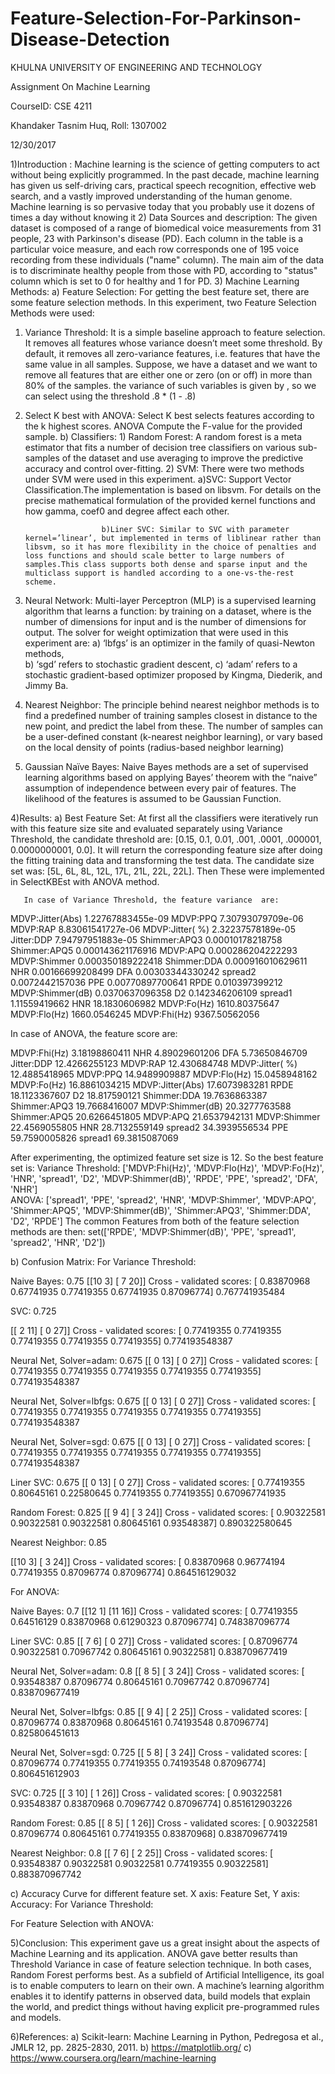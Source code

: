 # Feature-Selection-For-Parkinson-Disease-Detection
KHULNA UNIVERSITY OF ENGINEERING AND TECHNOLOGY

Assignment On Machine Learning

CourseID: CSE 4211


Khandaker Tasnim Huq, Roll: 1307002

12/30/2017


1)Introduction :
Machine learning is the science of getting computers to act without being explicitly programmed. In the past decade, machine learning has given us self-driving cars, practical speech recognition, effective web search, and a vastly improved understanding of the human genome. Machine learning is so pervasive today that you probably use it dozens of times a day without knowing it
2) Data Sources and description: 
       The given dataset is composed of a range of biomedical voice measurements from  31 people, 23 with Parkinson's disease (PD). Each column in the table is a  particular voice measure, and each row corresponds one of 195 voice  recording from these individuals ("name" column). The main aim of the data  is to discriminate healthy people from those with PD, according to "status" column which is set to 0 for healthy and 1 for PD.
 3) Machine Learning Methods:
   a) Feature Selection:
        For getting the best feature set, there are some feature selection methods. In this experiment,  two Feature Selection Methods were used:
1)	Variance Threshold: It is a simple baseline approach to feature selection. It removes all features whose variance doesn’t meet some threshold. By default, it removes all zero-variance features, i.e. features that have the same value in all samples. Suppose, we have a dataset and we want to remove all features that are either one or zero (on or off) in more than 80% of the samples. the variance of such variables is given by
                                 ,
so we can select using the threshold .8 * (1 - .8)

2)	Select K best with ANOVA: Select K best selects  features according to the k highest scores. ANOVA Compute the  F-value for the provided sample.
b) Classifiers:
        1) Random Forest: A random forest is a meta estimator that fits a number of decision tree classifiers on various sub-samples of the dataset and use averaging to improve the predictive accuracy and control over-fitting. 
        2) SVM: There were two methods under SVM were used in this experiment.
                         a)SVC: Support Vector Classification.The implementation is based on libsvm. For details on the precise mathematical formulation of the provided kernel functions and how gamma, coef0 and degree affect each other. 

                         b)Liner SVC: Similar to SVC with parameter kernel=’linear’, but implemented in terms of liblinear rather than libsvm, so it has more flexibility in the choice of penalties and loss functions and should scale better to large numbers of samples.This class supports both dense and sparse input and the multiclass support is handled according to a one-vs-the-rest scheme.

3)	Neural Network: Multi-layer Perceptron (MLP) is a supervised learning algorithm that learns a function: 
  by training on a dataset, where   is the number of dimensions for input and   is the number of dimensions for output. The solver for weight optimization that were used in this experiment are: 
a)	 ‘lbfgs’ is an optimizer in the family of quasi-Newton methods,   
b)	 ‘sgd’ refers to stochastic gradient descent,
c)	‘adam’ refers to a stochastic gradient-based optimizer proposed by Kingma, Diederik, and Jimmy Ba.

4)	Nearest Neighbor: The principle behind nearest neighbor methods is to find a predefined number of training samples closest in distance to the new point, and predict the label from these. The number of samples can be a user-defined constant (k-nearest neighbor learning), or vary based on the local density of points (radius-based neighbor learning)
5)	Gaussian Naïve Bayes:
Naive Bayes methods are a set of supervised learning algorithms based on applying Bayes’ theorem with the “naive” assumption of independence between every pair of features. The likelihood of the features is assumed to be Gaussian Function.


4)Results:
a)	Best Feature Set:
At first all the classifiers were iteratively run with this feature size site and evaluated separately using Variance Threshold, the candidate  threshold are: [0.15, 0.1, 0.01, .001, .0001, .000001, 0.0000000001, 0.0]. It will return the corresponding feature size after doing the fitting training data and transforming the test data. The candidate size set was: [5L, 6L, 8L, 12L, 17L, 21L, 22L, 22L]. Then These were implemented in SelectKBEst with ANOVA method.

       In case of Variance Threshold, the feature variance  are:

MDVP:Jitter(Abs)   1.22767883455e-09
MDVP:PPQ   7.30793079709e-06
MDVP:RAP   8.83061541727e-06
MDVP:Jitter( %)   2.32237578189e-05
Jitter:DDP   7.94797951883e-05
Shimmer:APQ3   0.00010178218758
Shimmer:APQ5   0.000143621176916
MDVP:APQ   0.000286204222293
MDVP:Shimmer   0.000350189222418
Shimmer:DDA   0.000916010629611
NHR   0.00166699208499
DFA   0.00303344330242
spread2   0.0072442157036
PPE   0.00770897700641
RPDE   0.010397399212
MDVP:Shimmer(dB)   0.0370637096358
D2   0.142346206109
spread1   1.11559419662
HNR   18.1830606982
MDVP:Fo(Hz)   1610.80375647
MDVP:Flo(Hz)   1660.0546245
MDVP:Fhi(Hz)   9367.50562056

In case of ANOVA, the feature score  are:

MDVP:Fhi(Hz)   3.18198860411
NHR   4.89029601206
DFA   5.73650846709
Jitter:DDP   12.4266255123
MDVP:RAP   12.430684748
MDVP:Jitter( %)   12.4885418965
MDVP:PPQ   14.9489909887
MDVP:Flo(Hz)   15.0458948162
MDVP:Fo(Hz)   16.8861034215
MDVP:Jitter(Abs)   17.6073983281
RPDE   18.1123367607
D2   18.817590121
Shimmer:DDA   19.7636863387
Shimmer:APQ3   19.7668416007
MDVP:Shimmer(dB)   20.3277763588
Shimmer:APQ5   20.6266451805
MDVP:APQ   21.6537942131
MDVP:Shimmer   22.4569055805
HNR   28.7132559149
spread2   34.3939556534
PPE   59.7590005826
spread1   69.3815087069

After experimenting, the optimized feature set size is 12. So the best feature set is:
Variance Threshold:  ['MDVP:Fhi(Hz)', 'MDVP:Flo(Hz)', 'MDVP:Fo(Hz)', 'HNR', 'spread1', 'D2', 'MDVP:Shimmer(dB)', 'RPDE', 'PPE', 'spread2', 'DFA', 'NHR']   
ANOVA:               ['spread1', 'PPE', 'spread2', 'HNR', 'MDVP:Shimmer', 'MDVP:APQ', 'Shimmer:APQ5', 'MDVP:Shimmer(dB)', 'Shimmer:APQ3', 'Shimmer:DDA', 'D2', 'RPDE'] 
The common Features from both of the feature selection methods are then:
set(['RPDE', 'MDVP:Shimmer(dB)', 'PPE', 'spread1', 'spread2', 'HNR', 'D2'])

b)	Confusion Matrix:
For Variance Threshold:

Naive Bayes:  0.75
[[10  3]
 [ 7 20]]
Cross - validated scores: [ 0.83870968  0.67741935  0.77419355  0.67741935  0.87096774]   0.767741935484



SVC:  0.725


[[ 2 11]
 [ 0 27]]
Cross - validated scores: [ 0.77419355  0.77419355  0.77419355  0.77419355  0.77419355]   0.774193548387


Neural Net, Solver=adam:  0.675
[[ 0 13]
 [ 0 27]]
Cross - validated scores: [ 0.77419355  0.77419355  0.77419355  0.77419355  0.77419355]   0.774193548387

Neural Net, Solver=lbfgs:  0.675
[[ 0 13]
 [ 0 27]]
Cross - validated scores: [ 0.77419355  0.77419355  0.77419355  0.77419355  0.77419355]   0.774193548387

Neural Net, Solver=sgd:  0.675
[[ 0 13]
 [ 0 27]]
Cross - validated scores: [ 0.77419355  0.77419355  0.77419355  0.77419355  0.77419355]   0.774193548387

Liner SVC:  0.675
[[ 0 13]
 [ 0 27]]
Cross - validated scores: [ 0.77419355  0.80645161  0.22580645  0.77419355  0.77419355]   0.670967741935

Random Forest:  0.825
[[ 9  4]
 [ 3 24]]
Cross - validated scores: [ 0.90322581  0.90322581  0.90322581  0.80645161  0.93548387]   0.890322580645

Nearest Neighbor:  0.85

[[10  3]
 [ 3 24]]
Cross - validated scores: [ 0.83870968  0.96774194  0.77419355  0.87096774  0.87096774]   0.864516129032


  For ANOVA:

Naive Bayes:  0.7
[[12  1]
 [11 16]]
Cross - validated scores: [ 0.77419355  0.64516129  0.83870968  0.61290323  0.87096774]   0.748387096774


Liner SVC:  0.85
[[ 7  6]
 [ 0 27]]
Cross - validated scores: [ 0.87096774  0.90322581  0.70967742  0.80645161  0.90322581]   0.838709677419

Neural Net, Solver=adam:  0.8
[[ 8  5]
 [ 3 24]]
Cross - validated scores: [ 0.93548387  0.87096774  0.80645161  0.70967742  0.87096774]   0.838709677419

Neural Net, Solver=lbfgs:  0.85
[[ 9  4]
 [ 2 25]]
Cross - validated scores: [ 0.87096774  0.83870968  0.80645161  0.74193548  0.87096774]   0.825806451613

Neural Net, Solver=sgd:  0.725
[[ 5  8]
 [ 3 24]]
Cross - validated scores: [ 0.87096774  0.77419355  0.77419355  0.74193548  0.87096774]   0.806451612903

SVC:  0.725
[[ 3 10]
 [ 1 26]]
Cross - validated scores: [ 0.90322581  0.93548387  0.83870968  0.70967742  0.87096774]   0.851612903226

Random Forest:  0.85
[[ 8  5]
 [ 1 26]]
Cross - validated scores: [ 0.90322581  0.87096774  0.80645161  0.77419355  0.83870968]   0.838709677419

Nearest Neighbor:  0.8
[[ 7  6]
 [ 2 25]]
Cross - validated scores: [ 0.93548387  0.90322581  0.90322581  0.77419355  0.90322581]   0.883870967742











c)	Accuracy Curve for different feature set. X axis: Feature Set, Y axis: Accuracy:
   For Variance Threshold:
 




For Feature Selection with ANOVA:
 


5)Conclusion:
 	 This experiment gave us a great insight about the aspects of Machine Learning and its application.
ANOVA gave better results than Threshold Variance in case of feature selection technique. In both cases, Random Forest performs best.
 As a subfield of Artificial Intelligence, its goal is to enable computers to learn on their own. A machine’s learning algorithm enables it to identify patterns in observed data, build models that explain the world, and predict things without having explicit pre-programmed rules and models.


 
6)References:
a)	Scikit-learn: Machine Learning in Python, Pedregosa et al., JMLR 12, pp. 2825-2830, 2011.
b)	https://matplotlib.org/
c)	https://www.coursera.org/learn/machine-learning
